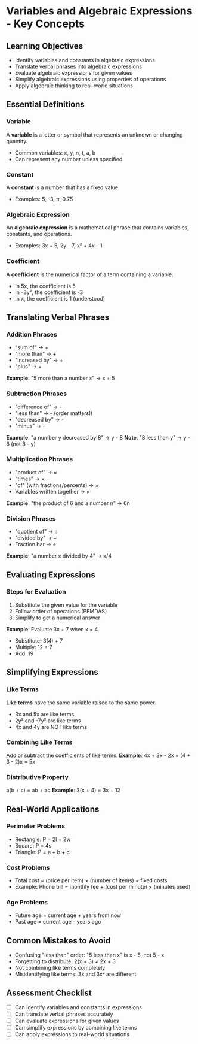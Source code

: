 # Variables and Algebraic Expressions - Key Concepts

## Learning Objectives
- Identify variables and constants in algebraic expressions
- Translate verbal phrases into algebraic expressions
- Evaluate algebraic expressions for given values
- Simplify algebraic expressions using properties of operations
- Apply algebraic thinking to real-world situations

## Essential Definitions

### Variable
A **variable** is a letter or symbol that represents an unknown or changing quantity.
- Common variables: x, y, n, t, a, b
- Can represent any number unless specified

### Constant
A **constant** is a number that has a fixed value.
- Examples: 5, -3, π, 0.75

### Algebraic Expression
An **algebraic expression** is a mathematical phrase that contains variables, constants, and operations.
- Examples: 3x + 5, 2y - 7, x² + 4x - 1

### Coefficient
A **coefficient** is the numerical factor of a term containing a variable.
- In 5x, the coefficient is 5
- In -3y², the coefficient is -3
- In x, the coefficient is 1 (understood)

## Translating Verbal Phrases

### Addition Phrases
- "sum of" → +
- "more than" → +
- "increased by" → +
- "plus" → +

**Example**: "5 more than a number x" → x + 5

### Subtraction Phrases
- "difference of" → -
- "less than" → - (order matters!)
- "decreased by" → -
- "minus" → -

**Example**: "a number y decreased by 8" → y - 8
**Note**: "8 less than y" → y - 8 (not 8 - y)

### Multiplication Phrases
- "product of" → ×
- "times" → ×
- "of" (with fractions/percents) → ×
- Variables written together → ×

**Example**: "the product of 6 and a number n" → 6n

### Division Phrases
- "quotient of" → ÷
- "divided by" → ÷
- Fraction bar → ÷

**Example**: "a number x divided by 4" → x/4

## Evaluating Expressions

### Steps for Evaluation
1. Substitute the given value for the variable
2. Follow order of operations (PEMDAS)
3. Simplify to get a numerical answer

**Example**: Evaluate 3x + 7 when x = 4
- Substitute: 3(4) + 7
- Multiply: 12 + 7
- Add: 19

## Simplifying Expressions

### Like Terms
**Like terms** have the same variable raised to the same power.
- 3x and 5x are like terms
- 2y² and -7y² are like terms
- 4x and 4y are NOT like terms

### Combining Like Terms
Add or subtract the coefficients of like terms.
**Example**: 4x + 3x - 2x = (4 + 3 - 2)x = 5x

### Distributive Property
a(b + c) = ab + ac
**Example**: 3(x + 4) = 3x + 12

## Real-World Applications

### Perimeter Problems
- Rectangle: P = 2l + 2w
- Square: P = 4s
- Triangle: P = a + b + c

### Cost Problems
- Total cost = (price per item) × (number of items) + fixed costs
- Example: Phone bill = monthly fee + (cost per minute) × (minutes used)

### Age Problems
- Future age = current age + years from now
- Past age = current age - years ago

## Common Mistakes to Avoid
- Confusing "less than" order: "5 less than x" is x - 5, not 5 - x
- Forgetting to distribute: 2(x + 3) ≠ 2x + 3
- Not combining like terms completely
- Misidentifying like terms: 3x and 3x² are different

## Assessment Checklist
- [ ] Can identify variables and constants in expressions
- [ ] Can translate verbal phrases accurately
- [ ] Can evaluate expressions for given values
- [ ] Can simplify expressions by combining like terms
- [ ] Can apply expressions to real-world situations